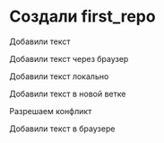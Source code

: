 # Создали  first_repo

Добавили текст 

Добавили текст через браузер

Добавили текст локально

Добавили текст в новой ветке

Разрешаем конфликт

Добавили текст в браузере
